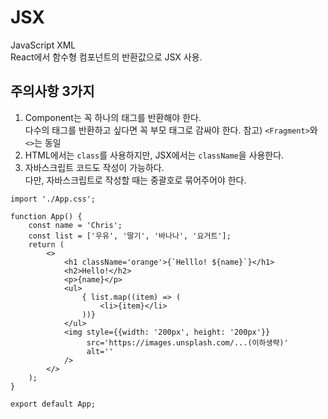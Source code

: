 # JSX
JavaScript XML<br>
React에서 함수형 컴포넌트의 반환값으로 JSX 사용.<br>

## 주의사항 3가지
1. Component는 꼭 하나의 태그를 반환해야 한다.<br>
   다수의 태그를 반환하고 싶다면 꼭 부모 태그로 감싸야 한다.
   참고) `<Fragment>`와 `<>`는 동일<br>
2. HTML에서는 `class`를 사용하지만, JSX에서는 `className`을 사용한다.
3. 자바스크립트 코드도 작성이 가능하다.<br>
   다만, 자바스크립트로 작성할 때는 중괄호로 묶어주어야 한다.

```
import './App.css';

function App() {
    const name = 'Chris';
    const list = ['우유', '딸기', '바나나', '요거트'];
    return (
        <>
            <h1 className='orange'>{`Helllo! ${name}`}</h1>
            <h2>Hello!</h2>
            <p>{name}</p>
            <ul>
                { list.map((item) => (
                    <li>{item}</li>
                ))}
            </ul>
            <img style={{width: '200px', height: '200px'}}
                 src='https://images.unsplash.com/...(이하생략)'
                 alt=''
            />
        </>
    );
}

export default App;

```
